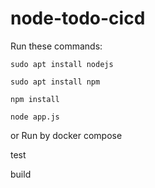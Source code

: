 # node-todo-cicd

Run these commands:


`sudo apt install nodejs`


`sudo apt install npm`


`npm install`

`node app.js`

or Run by docker compose

test

build

